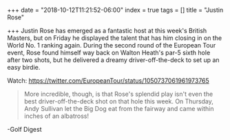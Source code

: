 +++
date = "2018-10-12T11:21:52-06:00"
index = true
tags = []
title = "Justin Rose"

+++
Justin Rose has emerged as a fantastic host at this week's British Masters, but on Friday he displayed the talent that has him closing in on the World No. 1 ranking again. During the second round of the European Tour event, Rose found himself way back on Walton Heath's par-5 sixth hole after two shots, but he delivered a dreamy driver-off-the-deck to set up an easy birdie.

Watch: https://twitter.com/EuropeanTour/status/1050737061961973765

> More incredible, though, is that Rose's splendid play isn't even the best driver-off-the-deck shot on that hole this week. On Thursday, Andy Sullivan let the Big Dog eat from the fairway and came within inches of an albatross!

\-Golf Digest